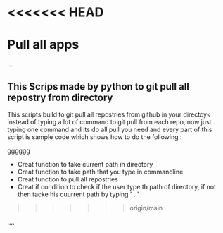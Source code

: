 <<<<<<< HEAD
=======
# Pull all apps

...
## This Scrips made by python to git pull all repostry from directory

This scripts build to git pull all repostries from github in your directoy< instead of typing
a lot of command to git pull from each repo, now just typing one command and its do all pull you need 
and every part of this script is sample code which shows how to do the 
following :

gggggg
* Creat function to take current path in directory
* Creat function to take path that you type in commandline
* Creat function to pull all repostries
* Creat if condition to check if the user type th path of directory, if not then tacke his cuurrent path by typing ' . '
  
>>>>>>> origin/main

,,,,
